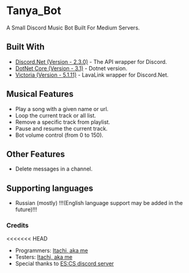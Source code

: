 # Tanya_Bot

A Small Discord Music Bot Built For Medium Servers.

## Built With

* [Discord.Net (Version - 2.3.0)](https://github.com/RogueException/Discord.Net) - The API wrapper for Discord.
* [DotNet Core (Version - 3.1)](https://dotnet.microsoft.com/download/dotnet-core/2.2) - Dotnet version.
* [Victoria (Version - 5.1.11)](https://github.com/Yucked/Victoria) - LavaLink wrapper for Discord.Net.

## Musical Features

* Play a song with a given name or url.
* Loop the current track or all list.
* Remove a specific track from playlist.
* Pause and resume the current track.
* Bot volume control (from 0 to 150).

## Other Features

* Delete messages in a channel.

## Supporting languages

* Russian (mostly)
!!!(English language support may be added in the future)!!!

### Credits
<<<<<<< HEAD
* Programmers: [Itachi, aka me](https://github.com/ltachiUchiha)
* Testers: [Itachi, aka me](https://github.com/ltachiUchiha)
* Special thanks to [ES:CS discord server](https://discord.com/invite/AMFG7x6)
